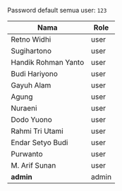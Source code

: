 Password default semua user: `123`

| Nama                 | Role  |
|----------------------|-------|
| Retno Widhi          | user  |
| Sugihartono          | user  |
| Handik Rohman Yanto  | user  |
| Budi Hariyono        | user  |
| Gayuh Alam           | user  |
| Agung                | user  |
| Nuraeni              | user  |
| Dodo Yuono           | user  |
| Rahmi Tri Utami      | user  |
| Endar Setyo Budi     | user  |
| Purwanto             | user  |
| M. Arif Sunan        | user  |
| **admin**            | admin |

